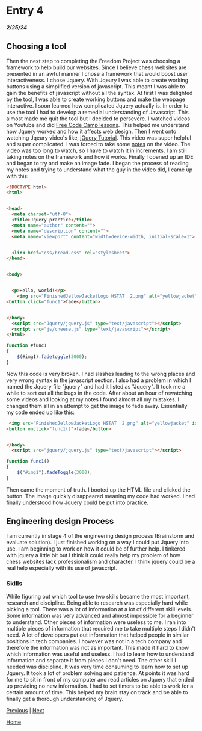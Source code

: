 # Entry 4
##### 2/25/24


## Choosing a tool
Then the next step to completing the Freedom Project was choosing a framework to help build our websites. Since I believe chess websites are presented in an awful manner I chose a framework that would boost user interactiveness. I chose Jquery. With Jqeury I was able to create working buttons using a simplified version of javascript. This meant I was able to gain the benefits of javascript without all the syntax. At first I was delighted by the tool, I was able to create working buttons and make the webpage interactive. I soon learned how complicated Jquery actually is. In order to use the tool I had to develop a remedial understanding of Javascript. This almost made me quit the tool but I decided to persevere. I watched videos on Youtube and did [Free Code Camp lessons](https://www.freecodecamp.org/news/full-javascript-course-for-beginners/). This helped me understand how Jquery worked and how it affects web design. Then I went onto watching Jqeury video's like, [jQuery Tutorial](https://www.youtube.com/watch?v=QhQ4m5g2fhA&t=329s). This video was super helpful and super complicated. I was forced to take some [notes](https://docs.google.com/document/d/16rzi_H3RKKNlWsRQFzRV4a2fn851lnZeK8P0YXOqbOA/edit) on the video. The video was too long to watch, so I have to watch it in increments. I am still taking notes on the framework and how it works. Finally I opened up an IDE and began to try and make an image fade. I began the process of reading my notes and trying to understand what the guy in the video did, I came up with this:
``` HTML
<!DOCTYPE html>
<html>


<head>
  <meta charset="utf-8">
  <title>Jquery practice</title>
  <meta name="author" content="">
  <meta name="description" content="">
  <meta name="viewport" content="width=device-width, initial-scale=1">


  <link href="css/bread.css" rel="stylesheet">
</head>


<body>


  <p>Hello, world!</p>
    <img src="FinishedJellowJacketLogo HSTAT  2.png" alt="yellowjacket" id="img1">
<button click="func1">fade</button>


</body>
  <script src="Jquery/jquery.js" type="text/javascript"></script>
  <script src="js/cheese.js" type="text/javascript"></script>
</html>
```
```javascript
function #func1
{
    $(#img1).fadetoggle(3000);
}
```
Now this code is very broken. I had slashes leading to the wrong places and very wrong syntax in the javascript section. I also had a problem in which I named the Jquery file "jquery" and had it listed as "Jquery". It took me a while to sort out all the bugs in the code. After about an hour of rewatching some videos and looking at my notes I found almost all my mistakes. I changed them all in an attempt to get the image to fade away. Essentially my code ended up like this:
```html
 <img src="FinishedJellowJacketLogo HSTAT  2.png" alt="yellowjacket" id="img1">
<button onclick="func1()">fade</button>


</body>
  <script src="jquery/jquery.js" type="text/javascript"></script>
```
```javascript
function func1()
{
    $("#img1").fadeToggle(3000);
}
```
Then came the moment of truth. I booted up the HTML file and clicked the button. The image quickly disappeared meaning my code had worked. I had finally understood how Jquery could be put into practice.


## Engineering design Process
I am currently in stage 4 of the engineering design process (Brainstorm and evaluate solution). I just finished working on a way I could put Jquery into use. I am beginning to work on how it could be of further help. I tinkered with jquery a little bit but I think it could really help my problem of how chess websites lack professionalism and character. I think jquery could be a real help especially with its use of javascript.


### Skills
While figuring out which tool to use two skills became the most important, research and discipline. Being able to research was especially hard while picking a tool. There was a lot of information at a lot of different skill levels. Some information was very advanced and almost impossible for a beginner to understand. Other pieces of information were useless to me. I ran into multiple pieces of information that required me to take multiple steps I didn't need. A lot of developers put out information that helped people in similar positions in tech companies. I however was not in a tech company and therefore the information was not as important. This made it hard to know which information was useful and useless. I had to learn how to understand information and separate it from pieces I don't need. The other skill I needed was discipline. It was very time consuming to learn how to set up Jquery. It took a lot of problem solving and patience. At points it was hard for me to sit in front of my computer and read articles on Jquery that ended up providing no new information. I had to set timers to be able to work for a certain amount of time. This helped my brain stay on track and be able to finally get a thorough understanding of Jquery.




[Previous](entry03.md) | [Next](entry05.md)


[Home](../README.md)



